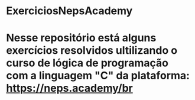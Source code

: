 # ExerciciosNepsAcademy
  # Nesse repositório está alguns exercícios resolvidos ultilizando o curso de lógica de programação com a linguagem "C" da plataforma: https://neps.academy/br
